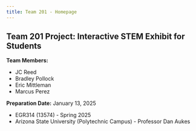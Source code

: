 ```yaml
---
title: Team 201 - Homepage
---
```


## Team 201 Project: Interactive STEM Exhibit for Students

**Team Members:**
- JC Reed
- Bradley Pollock
- Eric Mittleman
- Marcus Perez

**Preparation Date:** January 13, 2025
- EGR314 (13574)  -  Spring 2025
- Arizona State University (Polytechnic Campus)  -  Professor Dan Aukes

